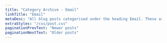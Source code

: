 ```yaml
---
title: "Category Archive - Email"
linkTitle: "Email"
metaDesc: "All blog posts categorised under the heading Email. These are updated on a regular basis so do check back for updates."
extraStyles: "/css/post.css"
paginationPrevText: "Newer posts"
paginationNextText: "Older posts"
---
```

